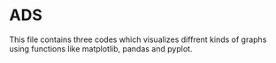 # ADS
This file contains three codes which visualizes diffrent kinds of graphs using functions like matplotlib, pandas and pyplot.
